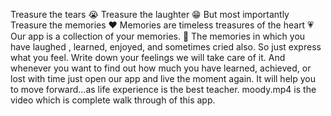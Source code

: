Treasure the tears 😭
Treasure the laughter 😁
But most importantly 
Treasure the memories ❤
Memories are timeless treasures of the heart 💗
Our app is a collection of your memories. 💞
The memories in which you have laughed , learned, enjoyed, and sometimes cried also. 
So just express what you feel. Write down your feelings we will take care of it.
And whenever you want to find out how much you have learned, achieved, or lost with time just open our app and live the moment again.
It will help you to move forward…as life experience is the best teacher.
moody.mp4 is the video which is complete walk through of this app.
